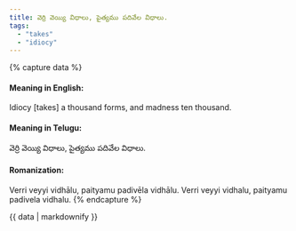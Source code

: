 ```yaml
---
title: వెర్రి వెయ్యి విధాలు, పైత్యము పదివేల విధాలు.
tags:
  - "takes"
  - "idiocy"
---
```


{% capture data %}
#### Meaning in English:
Idiocy [takes] a thousand forms, and madness ten thousand.

#### Meaning in Telugu:
వెర్రి వెయ్యి విధాలు, పైత్యము పదివేల విధాలు.

#### Romanization:
Verri veyyi vidhālu, paityamu padivēla vidhālu.
Verri veyyi vidhalu, paityamu padivela vidhalu.
{% endcapture %}

{{ data | markdownify }}

